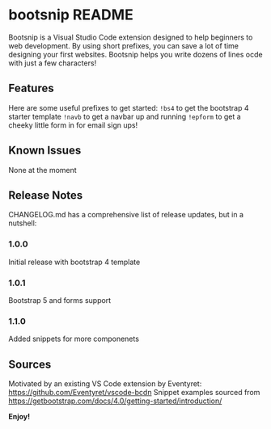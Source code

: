 # bootsnip README

Bootsnip is a Visual Studio Code extension designed to help beginners to web development. By using short prefixes, you can save a lot of time designing your first websites. Bootsnip helps you write dozens of lines ocde with just a few characters!

## Features

Here are some useful prefixes to get started:
```!bs4``` to get the bootstrap 4 starter template
```!navb``` to get a navbar up and running
```!epform``` to get a cheeky little form in for email sign ups!

## Known Issues

None at the moment

## Release Notes

CHANGELOG.md has a comprehensive list of release updates, but in a nutshell:

### 1.0.0

Initial release with bootstrap 4 template

### 1.0.1

Bootstrap 5 and forms support

### 1.1.0

Added snippets for more componenets

## Sources
Motivated by an existing VS Code extension by Eventyret: https://github.com/Eventyret/vscode-bcdn
Snippet examples sourced from https://getbootstrap.com/docs/4.0/getting-started/introduction/


**Enjoy!**
